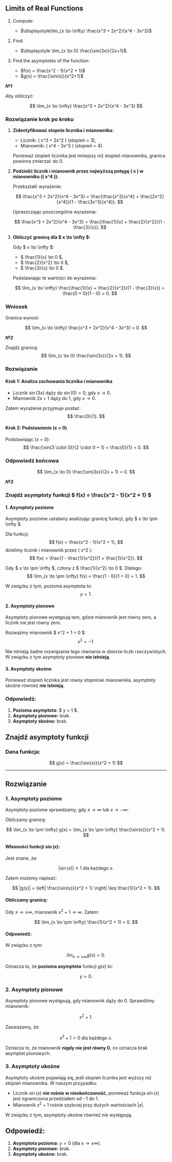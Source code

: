 ## Limits of Real Functions

1. Compute:
   - $\displaystyle\lim_{x \to \infty} \frac{x^3 + 2x^2}{x^4 - 3x^3}$

2. Find:
   
   - $\displaystyle \lim_{x \to 0} \frac{\sin(3x)}{2x+1}$.

3. Find the asymptotes of the function:
  
   - $f(x) = \frac{x^2 - 1}{x^2 + 1}$
   - $g(x) = \frac{\sin(x)}{x^2+1}$

***№1***

Aby obliczyć:

$$
\lim_{x \to \infty} \frac{x^3 + 2x^2}{x^4 - 3x^3}
$$

### Rozwiązanie krok po kroku

1. **Zidentyfikować stopnie licznika i mianownika:**
   - Licznik: \( x^3 + 2x^2 \) (stopień = 3),
   - Mianownik: \( x^4 - 3x^3 \) (stopień = 4).

   Ponieważ stopień licznika jest mniejszy niż stopień mianownika, granica powinna zmierzać do 0.

2. **Podzielić licznik i mianownik przez najwyższą potęgę \( x \) w mianowniku (\( x^4 \)):**

   Przekształć wyrażenie:

   $$
   \frac{x^3 + 2x^2}{x^4 - 3x^3} = \frac{\frac{x^3}{x^4} + \frac{2x^2}{x^4}}{1 - \frac{3x^3}{x^4}}.
   $$

   Upraszczając poszczególne wyrażenia:

   $$
   \frac{x^3 + 2x^2}{x^4 - 3x^3} = \frac{\frac{1}{x} + \frac{2}{x^2}}{1 - \frac{3}{x}}.
   $$

3. **Obliczyć granicę dla $ x \to \infty $:**

   Gdy $ x \to \infty $:
   - $ \frac{1}{x} \to 0 $,
   - $ \frac{2}{x^2} \to 0 $,
   - $ \frac{3}{x} \to 0 $.

   Podstawiając te wartości do wyrażenia:

   $$
   \lim_{x \to \infty} \frac{\frac{1}{x} + \frac{2}{x^2}}{1 - \frac{3}{x}} = \frac{0 + 0}{1 - 0} = 0.
   $$

### Wniosek

Granica wynosi:

$$
\lim_{x \to \infty} \frac{x^3 + 2x^2}{x^4 - 3x^3} = 0.
$$

***№2***

Znajdź granicę:
$$
\lim_{x \to 0} \frac{\sin(3x)}{2x + 1}.
$$

### Rozwiązanie

#### Krok 1: Analiza zachowania licznika i mianownika
- Licznik $\sin(3x)$ dąży do $\sin(0) = 0$, gdy $x \to 0$.
- Mianownik $2x + 1$ dąży do $1$, gdy $x \to 0$.

Zatem wyrażenie przyjmuje postać:
$$
\frac{0}{1}.
$$

#### Krok 2: Podstawienie \(x = 0\)
Podstawiając \(x = 0\):
$$
\frac{\sin(3 \cdot 0)}{2 \cdot 0 + 1} = \frac{0}{1} = 0.
$$

### Odpowiedź końcowa
$$
\lim_{x \to 0} \frac{\sin(3x)}{2x + 1} = 0.
$$


***№3***
### Znajdź asymptoty funkcji $ f(x) = \frac{x^2 - 1}{x^2 + 1} $

#### 1. Asymptoty poziome
Asymptoty poziome ustalamy analizując granicę funkcji, gdy $ x \to \pm \infty $.

Dla funkcji:
$$
f(x) = \frac{x^2 - 1}{x^2 + 1},
$$
dzielimy licznik i mianownik przez \( x^2 \):
$$
f(x) = \frac{1 - \frac{1}{x^2}}{1 + \frac{1}{x^2}}.
$$

Gdy $ x \to \pm \infty $, człony z $ \frac{1}{x^2} \to 0 $. Dlatego:
$$
\lim_{x \to \pm \infty} f(x) = \frac{1 - 0}{1 + 0} = 1.
$$

W związku z tym, pozioma asymptota to:
$$
y = 1.
$$



#### 2. Asymptoty pionowe
Asymptoty pionowe występują tam, gdzie mianownik jest równy zero, a licznik nie jest równy zero.

Rozważmy mianownik $ x^2 + 1 = 0 $:
$$
x^2 = -1.
$$

Nie istnieją żadne rozwiązania tego równania w zbiorze liczb rzeczywistych. W związku z tym asymptoty pionowe **nie istnieją**.



#### 3. Asymptoty skośne
Ponieważ stopień licznika jest równy stopniowi mianownika, asymptoty skośne również **nie istnieją**.



### Odpowiedź:
1. **Pozioma asymptota:** $ y = 1 $.  
2. **Asymptoty pionowe:** brak.  
3. **Asymptoty skośne:** brak.



## Znajdź asymptoty funkcji  

### Dana funkcja:  

$$
g(x) = \frac{\sin(x)}{x^2 + 1}
$$

---

## Rozwiązanie  

### 1. Asymptoty poziome  

Asymptoty poziome sprawdzamy, gdy $x \to \infty$ lub $x \to -\infty$:  

Obliczamy granicę:  

$$
\lim_{x \to \pm \infty} g(x) = \lim_{x \to \pm \infty} \frac{\sin(x)}{x^2 + 1}.
$$

#### Własności funkcji $\sin(x)$:  

Jest znane, że:  

$$
|\sin(x)| \leq 1 \text{ dla każdego } x.
$$

Zatem możemy napisać:  

$$
|g(x)| = \left| \frac{\sin(x)}{x^2 + 1} \right| \leq \frac{1}{x^2 + 1}.
$$

#### Obliczamy granicę:  

Gdy $x \to \pm \infty$, mianownik $x^2 + 1 \to \infty$. Zatem:  

$$
\lim_{x \to \pm \infty} \frac{1}{x^2 + 1} = 0.
$$

#### Odpowiedź:  

W związku z tym:  

$$
\lim_{x \to \pm \infty} g(x) = 0.
$$

Oznacza to, że **pozioma asymptota** funkcji $g(x)$ to:  

$$
y = 0.
$$



### 2. Asymptoty pionowe  

Asymptoty pionowe występują, gdy mianownik dąży do $0$. Sprawdźmy mianownik:  

$$
x^2 + 1.
$$

Zauważamy, że:  

$$
x^2 + 1 > 0 \text{ dla każdego } x.
$$

Oznacza to, że mianownik **nigdy nie jest równy 0**, co oznacza brak asymptot pionowych.



### 3. Asymptoty ukośne  

Asymptoty ukośne pojawiają się, jeśli stopień licznika jest wyższy niż stopień mianownika. W naszym przypadku:  

- Licznik $\sin(x)$ **nie rośnie w nieskończoność**, ponieważ funkcja $\sin(x)$ jest ograniczona przedziałem od $-1$ do $1$.  
- Mianownik $x^2 + 1$ rośnie szybciej przy dużych wartościach $|x|$.

W związku z tym, asymptoty ukośne również nie występują.



## Odpowiedź:  

1. **Asymptota pozioma:** $y = 0$ (dla $x \to \pm \infty$).  
2. **Asymptoty pionowe:** brak.  
3. **Asymptoty ukośne:** brak.